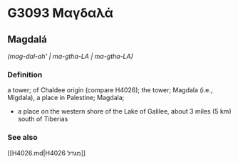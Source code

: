 # G3093 Μαγδαλά

## Magdalá

_(mag-dal-ah' | ma-gtha-LA | ma-gtha-LA)_

### Definition

a tower; of Chaldee origin (compare H4026); the tower; Magdala (i.e., Migdala), a place in Palestine; Magdala; 

- a place on the western shore of the Lake of Galilee, about 3 miles (5 km) south of Tiberias

### See also

[[H4026.md|H4026 מגדל]]
